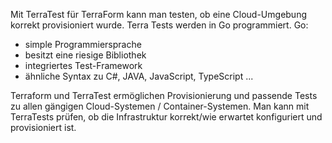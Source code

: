 Mit TerraTest für TerraForm kann man testen, ob eine Cloud-Umgebung korrekt provisioniert wurde. Terra Tests werden in Go programmiert. 
Go:
- simple Programmiersprache
- besitzt eine riesige Bibliothek
- integriertes Test-Framework
- ähnliche Syntax zu C#, JAVA, JavaScript, TypeScript ...

Terraform und TerraTest ermöglichen Provisionierung und passende Tests zu allen gängigen Cloud-Systemen / Container-Systemen.
Man kann mit TerraTests prüfen, ob die Infrastruktur korrekt/wie erwartet konfiguriert und provisioniert ist.